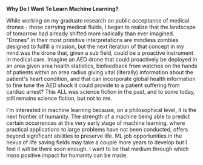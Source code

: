 **Why Do I Want To Learn Machine Learning?**

While working on my graduate research on public acceptance of medical drones - those carrying medical fluids,
I began to realize that the landscape of tomorrow had already shifted more radically than ever imagined.
"Drones" in their most primitive interpretations are mindless zombies designed to fulfill a mission, but the
next iteration of that concept in my mind was the drone that, given a sub field, could be a proactive instrument
in medical care. Imagine an AED drone that could proactively be deployed in an area given area health statistics,
biofeedback from watches on the hands of patients within an area radius giving vital (literally) information
about the patient's heart condition, and that can incorporate global health information to fine tune the AED shock
it could provide to a patient suffering from cardiac arrest? This ALL was science fiction in the past, and 
to some today, still remains science fiction, but not to me. 

I'm interested in machine learning because, on a philosophical level, it is the next frontier of humanity. The strength 
of a machine being able to predict certain occurrences at this very early stage of machine learning, where practical 
applications to large problems have not been conducted, offers beyond significant abilities to preserve life. 
ML job opportunities in the nexus of life saving fields may take a couple more years to develop
but I feel it will be there soon enough. I want to be that medium through which mass positive impact for humanity can
be made. 
